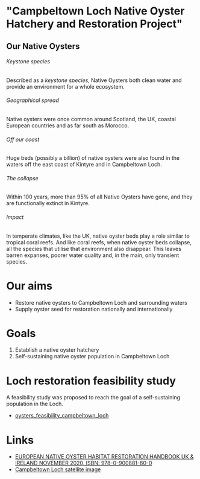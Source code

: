 
# "Campbeltown Loch Native Oyster Hatchery and Restoration Project"

## Our Native Oysters

###### Keystone species

Described as a *keystone species*, Native Oysters both clean water and provide an environment for a whole ecosystem.

###### Geographical spread

Native oysters were once common around Scotland, the UK, coastal European countries and as far south as Morocco. 

###### Off our coast

Huge beds (possibly a billion) of native oysters were also found in the waters off the east coast of Kintyre and in Campbeltown Loch. 

###### The collapse 

Within 100 years, more than 95% of all Native Oysters have gone, and they are functionally extinct in Kintyre.

###### Impact

In temperate climates, like the UK, native oyster beds play a role similar to tropical coral reefs. And like coral reefs, when native oyster beds collapse, all the species that utilise that environment also disappear. This leaves barren expanses, poorer water quality and, in the main, only transient species. 

# Our aims

* Restore native oysters to Campbeltown Loch and surrounding waters
* Supply oyster seed for restoration nationally and internationally

# Goals
 
1. Establish a native oyster hatchery
1. Self-sustaining native oyster population in Campbeltown Loch 
 
# Loch restoration feasibility study 
 
A feasibility study was proposed to reach the goal of a self-sustaining population in the Loch.

* [oysters_feasibility_campbeltown_loch](https://docs.google.com/spreadsheets/d/1HtXxrqlUCXbcJXXijKwEA2onRmXXlhyI6pL4SoWG6yM/edit?usp=sharing)

# Links

* [EUROPEAN NATIVE OYSTER HABITAT RESTORATION HANDBOOK UK & IRELAND NOVEMBER 2020, ISBN: 978-0-900881-80-0](https://nativeoysternetwork.org/wp-content/uploads/sites/27/2020/11/ZSL00150%20Oyster%20Handbook_WEB.pdf)
* [Campbeltown Loch satellite image](satellite_campbeltown_loch.html)



